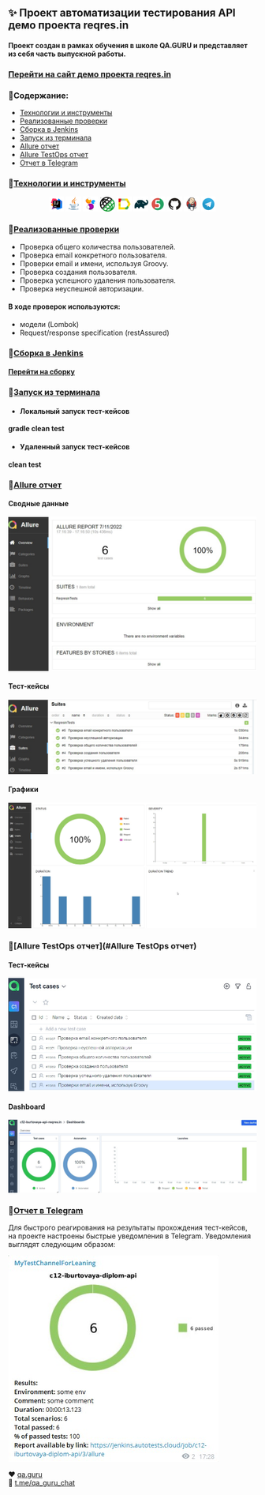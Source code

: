 ## ✨ Проект автоматизации тестирования API демо проекта reqres.in
#### Проект создан в рамках обучения в школе QA.GURU и представляет из себя часть выпускной работы.
### <a target="_blank" href="https://reqres.in/">Перейти на сайт демо проекта reqres.in</a>

### 💎Содержание:

- <a href="#технологии-и-инструменты">Технологии и инструменты</a>
- <a href="#реализованные-проверки">Реализованные проверки</a>
- <a href="#сборка-в-jenkins">Сборка в Jenkins</a>
- <a href="#запуск-из-терминала">Запуск из терминала</a>
- <a href="#allure-отчет">Allure отчет</a>
- <a href="#Allure TestOps отчет">Allure TestOps отчет</a>
- <a href="#отчет-в-telegram">Отчет в Telegram</a>

### 💎[Технологии и инструменты](#технологии-и-инструменты)
<p align="center">
<img width="6%" title="IntelliJ IDEA" src="logo/Intelij_IDEA.svg">
<img width="6%" title="Java" src="logo/Java.svg">
<img width="6%" title="Selenide" src="logo/Selenide.svg">
<img width="6%" title="RestAssured" src="logo/RestAssured.svg">
<img width="6%" title="Allure Report" src="logo/Allure_Report.svg">
<img width="6%" title="Gradle" src="logo/Gradle.svg">
<img width="6%" title="JUnit5" src="logo/JUnit5.svg">
<img width="6%" title="GitHub" src="logo/GitHub.svg">
<img width="6%" title="Jenkins" src="logo/Jenkins.svg">
<img width="6%" title="Telegram" src="logo/Telegram.svg">
</p>

### 💎[Реализованные проверки](#реализованные-проверки)
* Проверка общего количества пользователей.
* Проверка email конкретного пользователя.
* Проверки email и имени, используя Groovy.
* Проверка создания пользователя.
* Проверка успешного удаления пользователя.
* Проверка неуспешной авторизации.

#### В ходе проверок используются:
- модели (Lombok)
- Request/response specification (restAssured)

### 💎[Сборка в Jenkins](#сборка-в-jenkins)
#### <a target="_blank" href="https://jenkins.autotests.cloud/job/c12-iburtovaya-diplom-api/">Перейти на сборку</a>

### 💎[Запуск из терминала](#запуск-из-терминала)
* #### Локальный запуск тест-кейсов
**gradle clean test**

* #### Удаленный запуск тест-кейсов
**clean test** 

### 💎[Allure отчет](#allure-отчет)
#### Сводные данные
![Img1](logo/mainreport.jpg)

#### Тест-кейсы
![Img2](logo/tests.jpg)

#### Графики
![Img5](logo/graphs.jpg)

### 💎[Allure TestOps отчет](#Allure TestOps отчет)
#### Тест-кейсы
![Img3](logo/alluretestopscases.jpg)

#### Dashboard
![Img4](logo/dashboard.jpg)

### 💎[Отчет в Telegram](#отчет-в-telegram)
Для быстрого реагирования на результаты прохождения тест-кейсов, на проекте настроены быстрые уведомления в Telegram.
Уведомления выглядят следующим образом:

![Img6](logo/tg.jpg)

❤️ <a target="_blank" href="https://qa.guru">qa.guru</a><br/>
💙 <a target="_blank" href="https://t.me/qa_guru_chat">t.me/qa_guru_chat</a>